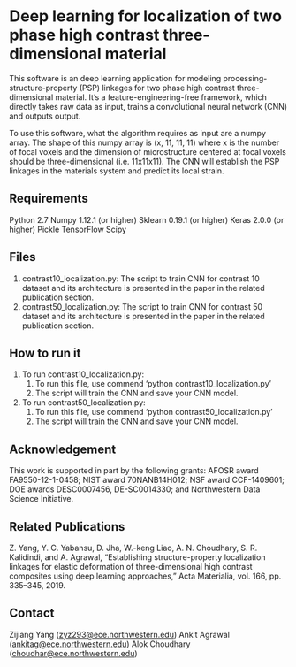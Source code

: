 # Deep learning for localization of two phase high contrast three-dimensional material 
This software is an deep learning application for modeling processing-structure-property (PSP) linkages for two phase high contrast three-dimensional material. It’s a feature-engineering-free framework, which directly takes raw data as input, trains a convolutional neural network (CNN) and outputs output. 

To use this software, what the algorithm requires as input are a numpy array. The shape of this numpy array is (x, 11, 11, 11) where x is the number of focal voxels and the dimension of microstructure centered at focal voxels should be three-dimensional (i.e. 11x11x11). The CNN will establish the PSP linkages in the materials system and predict its local strain.

## Requirements ##
Python 2.7
Numpy 1.12.1 (or higher)
Sklearn 0.19.1 (or higher)
Keras 2.0.0 (or higher)
Pickle
TensorFlow
Scipy

## Files ##
1. contrast10_localization.py: The script to train CNN for contrast 10 dataset and its architecture is presented in the paper in the related publication section.
2. contrast50_localization.py: The script to train CNN for contrast 50 dataset and its architecture is presented in the paper in the related publication section.

## How to run it
1. To run contrast10_localization.py: 
	1. To run this file, use commend ‘python contrast10_localization.py’
	2. The script will train the CNN and save your CNN model.
2. To run contrast50_localization.py: 
	1. To run this file, use commend ‘python contrast50_localization.py’
	2. The script will train the CNN and save your CNN model.

## Acknowledgement
This work is supported in part by the following grants: AFOSR award FA9550-12-1-0458; NIST award 70NANB14H012; NSF award CCF-1409601; DOE awards DESC0007456, DE-SC0014330; and Northwestern Data Science Initiative.

## Related Publications ##
Z. Yang, Y. C. Yabansu, D. Jha, W.-keng Liao, A. N. Choudhary, S. R. Kalidindi, and A. Agrawal, “Establishing structure-property localization linkages for elastic deformation of three-dimensional high contrast composites using deep learning approaches,” Acta Materialia, vol. 166, pp. 335–345, 2019.

## Contact
Zijiang Yang (zyz293@ece.northwestern.edu)
Ankit Agrawal (ankitag@ece.northwestern.edu)
Alok Choudhary (choudhar@ece.northwestern.edu)

